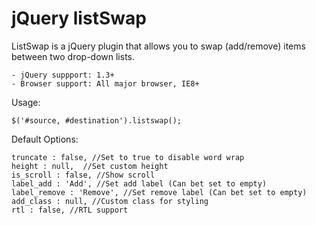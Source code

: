 jQuery listSwap
===============

ListSwap is a jQuery plugin that allows you to swap (add/remove) items between two drop-down lists.

	- jQuery suppport: 1.3+
	- Browser support: All major browser, IE8+

Usage:

	$('#source, #destination').listswap();

Default Options:

	truncate : false, //Set to true to disable word wrap
	height : null,	//Set custom height
	is_scroll : false, //Show scroll
	label_add : 'Add', //Set add label (Can bet set to empty)
	label_remove : 'Remove', //Set remove label (Can bet set to empty)
	add_class : null, //Custom class for styling
	rtl : false, //RTL support
